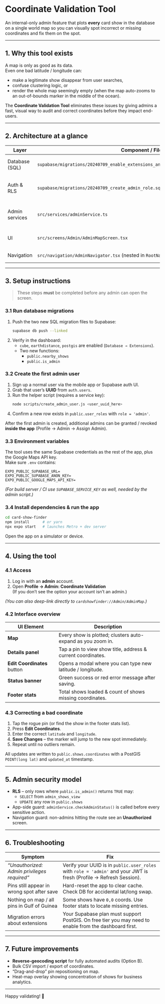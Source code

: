 # Coordinate Validation Tool

An internal-only admin feature that plots **every** card show in the database on a single world map so you can visually spot incorrect or missing coordinates and fix them on the spot.

---

## 1. Why this tool exists

A map is only as good as its data.  
Even one bad latitude / longitude can:

* make a legitimate show disappear from user searches,
* confuse clustering logic, or
* render the whole map seemingly empty (when the map auto-zooms to an out-of-bounds marker in the middle of the ocean).

The **Coordinate Validation Tool** eliminates these issues by giving admins a fast, visual way to audit and correct coordinates before they impact end-users.

---

## 2. Architecture at a glance

| Layer            | Component / File                                     | Purpose |
| ---------------- | ---------------------------------------------------- | ------- |
| Database (SQL)   | `supabase/migrations/20240709_enable_extensions_and_create_nearby_shows_function.sql` | Enables `cube`, `earthdistance` & adds `nearby_shows` function. |
| Auth & RLS       | `supabase/migrations/20240709_create_admin_role.sql` | Adds `user_roles` table, `is_admin()` helper & RLS allowing admins to update shows. |
| Admin services   | `src/services/adminService.ts`                       | RPC wrapper: `checkAdminStatus`, `getAllShowsForValidation`, `updateShowCoordinates`. |
| UI               | `src/screens/Admin/AdminMapScreen.tsx`               | React-Native screen that displays the map & edit modal. |
| Navigation       | `src/navigation/AdminNavigator.tsx` (nested in `RootNavigator`) | Routes admin users to the screen. |

---

## 3. Setup instructions

> These steps **must** be completed before any admin can open the screen.

### 3.1 Run database migrations

1. Push the two new SQL migration files to Supabase:
   ```bash
   supabase db push --linked
   ```
2. Verify in the dashboard:
   * `cube`, `earthdistance`, `postgis` are enabled (`Database → Extensions`).
   * Two new functions:
     * `public.nearby_shows`
     * `public.is_admin`

### 3.2 Create the first admin user

1. Sign up a normal user via the mobile app or Supabase auth UI.
2. Grab that user’s **UUID** from `auth.users`.
3. Run the helper script (requires a service key):
   ```bash
   node scripts/create_admin_user.js <user_uuid_here>
   ```
4. Confirm a new row exists in `public.user_roles` with `role = 'admin'`.

After the first admin is created, additional admins can be granted / revoked **inside the app** (Profile → Admin → Assign Admin).

### 3.3 Environment variables

The tool uses the same Supabase credentials as the rest of the app, plus the Google Maps API key.  
Make sure `.env` contains:

```
EXPO_PUBLIC_SUPABASE_URL=
EXPO_PUBLIC_SUPABASE_ANON_KEY=
EXPO_PUBLIC_GOOGLE_MAPS_API_KEY=
```

*(For build server / CI use `SUPABASE_SERVICE_KEY` as well, needed by the admin script.)*

### 3.4 Install dependencies & run the app

```bash
cd card-show-finder
npm install      # or yarn
npx expo start   # launches Metro + dev server
```

Open the app on a simulator or device.

---

## 4. Using the tool

### 4.1 Access

1. Log in with an **admin** account.
2. Open **Profile → Admin: Coordinate Validation**  
   (If you don’t see the option your account isn’t an admin.)

*(You can also deep-link directly to `cardshowfinder://Admin/AdminMap`.)*

### 4.2 Interface overview

| UI Element | Description |
| ---------- | ----------- |
| **Map**    | Every show is plotted; clusters auto-expand as you zoom in. |
| **Details panel** | Tap a pin to view show title, address & current coordinates. |
| **Edit Coordinates** button | Opens a modal where you can type new latitude / longitude. |
| **Status banner** | Green success or red error message after saving. |
| **Footer stats** | Total shows loaded & count of shows missing coordinates. |

### 4.3 Correcting a bad coordinate

1. Tap the rogue pin (or find the show in the footer stats list).  
2. Press **Edit Coordinates**.  
3. Enter the correct `latitude` and `longitude`.  
4. **Save Changes** – the marker will jump to the new spot immediately.  
5. Repeat until no outliers remain.

All updates are written to `public.shows.coordinates` with a PostGIS `POINT(long lat)` and `updated_at` timestamp.

---

## 5. Admin security model

* **RLS** – only rows where `public.is_admin()` returns `TRUE` may:
  * `SELECT` from `admin_shows_view`
  * `UPDATE` any row in `public.shows`
* App-side guard: `adminService.checkAdminStatus()` is called before every sensitive action.
* Navigation guard: non-admins hitting the route see an **Unauthorized** screen.

---

## 6. Troubleshooting

| Symptom | Fix |
| ------- | --- |
| *“Unauthorized: Admin privileges required”* | Verify your UUID is in `public.user_roles` with `role = 'admin'` and your JWT is fresh (Profile → Refresh Session). |
| Pins still appear in wrong spot after save | Hard-reset the app to clear cache. Check DB for accidental lat/long swap. |
| Nothing on map / all pins in Gulf of Guinea | Some shows have `0,0` coords. Use footer stats to locate missing entries. |
| Migration errors about extensions | Your Supabase plan must support PostGIS. On free tier you may need to enable from the dashboard first. |

---

## 7. Future improvements

* **Reverse-geocoding script** for fully automated audits (Option B).
* Bulk CSV import / export of coordinates.
* “Drag-and-drop” pin repositioning on map.
* Heat-map overlay showing concentration of shows for business analytics.

---

Happy validating! 🎯
